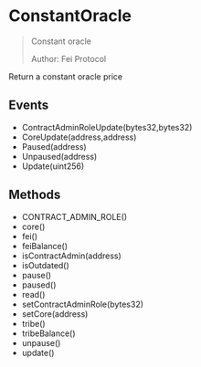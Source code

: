# ConstantOracle

> Constant oracle
> 
> Author: Fei Protocol


Return a constant oracle price

## Events


 - ContractAdminRoleUpdate(bytes32,bytes32)
 - CoreUpdate(address,address)
 - Paused(address)
 - Unpaused(address)
 - Update(uint256)

## Methods


 - CONTRACT_ADMIN_ROLE()
 - core()
 - fei()
 - feiBalance()
 - isContractAdmin(address)
 - isOutdated()
 - pause()
 - paused()
 - read()
 - setContractAdminRole(bytes32)
 - setCore(address)
 - tribe()
 - tribeBalance()
 - unpause()
 - update()
